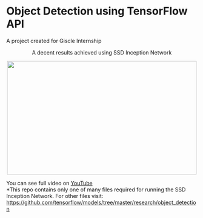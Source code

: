 # Object Detection using TensorFlow API
A project created for Giscle Internship

<p align="center">A decent results achieved using SSD Inception Network</p>
<p align="center">
  
  <img width="500" height="300" align="center" src="https://github.com/olafplacha/Object-Detection-using-TF-API/blob/master/TF_SF.gif">
</p>

You can see full video on <a href="https://www.youtube.com/watch?v=0hl1aENjRpg">YouTube</a><br/>
*This repo contains only one of many files required for running the SSD Inception Network. For other files visit: https://github.com/tensorflow/models/tree/master/research/object_detection
